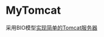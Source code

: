 # MyTomcat

采用BIO模型[实现简单的Tomcat服务器](https://github.com/GavinGrayer/MyTomcat/blob/master/%E5%AE%9E%E7%8E%B0%E7%AE%80%E5%8D%95%E7%9A%84Tomcat%E6%9C%8D%E5%8A%A1%E5%99%A8.md)
